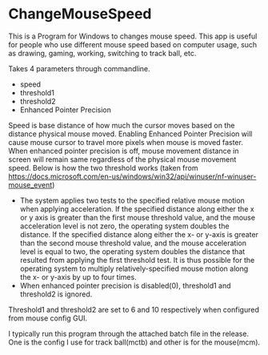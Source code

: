 # ChangeMouseSpeed
This is a Program for Windows to changes mouse speed.
This app is useful for people who use different mouse speed based on computer usage, such as drawing, gaming, working, switching to track ball, etc.

Takes 4 parameters through commandline.
- speed
- threshold1
- threshold2
- Enhanced Pointer Precision

Speed is base distance of how much the cursor moves based on the distance physical mouse moved.
Enabling Enhanced Pointer Precision will cause mouse cursor to travel more pixels when mouse is moved faster.  When enhanced pointer precision is off, mouse movement distance in screen will remain same regardless of the physical mouse movement speed.
Below is how the two threshold works (taken from https://docs.microsoft.com/en-us/windows/win32/api/winuser/nf-winuser-mouse_event)
- The system applies two tests to the specified relative mouse motion when applying acceleration. If the specified distance along either the x or y axis is greater than the first mouse threshold value, and the mouse acceleration level is not zero, the operating system doubles the distance. If the specified distance along either the x- or y-axis is greater than the second mouse threshold value, and the mouse acceleration level is equal to two, the operating system doubles the distance that resulted from applying the first threshold test. It is thus possible for the operating system to multiply relatively-specified mouse motion along the x- or y-axis by up to four times.
- When enhanced pointer precision is disabled(0), threshold1 and threshold2 is ignored.

Threshold1 and threshold2 are set to 6 and 10 respectively when configured from mouse config GUI.

I typically run this program through the attached batch file in the release.  One is the config I use for track ball(mctb) and other is for the mouse(mcm).
